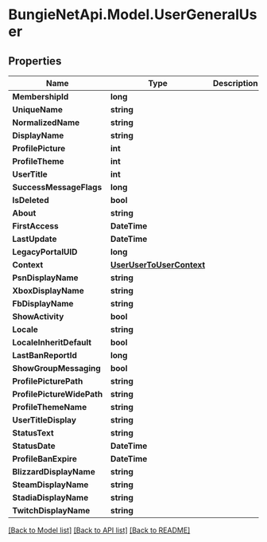 # BungieNetApi.Model.UserGeneralUser
## Properties

Name | Type | Description | Notes
------------ | ------------- | ------------- | -------------
**MembershipId** | **long** |  | [optional] 
**UniqueName** | **string** |  | [optional] 
**NormalizedName** | **string** |  | [optional] 
**DisplayName** | **string** |  | [optional] 
**ProfilePicture** | **int** |  | [optional] 
**ProfileTheme** | **int** |  | [optional] 
**UserTitle** | **int** |  | [optional] 
**SuccessMessageFlags** | **long** |  | [optional] 
**IsDeleted** | **bool** |  | [optional] 
**About** | **string** |  | [optional] 
**FirstAccess** | **DateTime** |  | [optional] 
**LastUpdate** | **DateTime** |  | [optional] 
**LegacyPortalUID** | **long** |  | [optional] 
**Context** | [**UserUserToUserContext**](UserUserToUserContext.md) |  | [optional] 
**PsnDisplayName** | **string** |  | [optional] 
**XboxDisplayName** | **string** |  | [optional] 
**FbDisplayName** | **string** |  | [optional] 
**ShowActivity** | **bool** |  | [optional] 
**Locale** | **string** |  | [optional] 
**LocaleInheritDefault** | **bool** |  | [optional] 
**LastBanReportId** | **long** |  | [optional] 
**ShowGroupMessaging** | **bool** |  | [optional] 
**ProfilePicturePath** | **string** |  | [optional] 
**ProfilePictureWidePath** | **string** |  | [optional] 
**ProfileThemeName** | **string** |  | [optional] 
**UserTitleDisplay** | **string** |  | [optional] 
**StatusText** | **string** |  | [optional] 
**StatusDate** | **DateTime** |  | [optional] 
**ProfileBanExpire** | **DateTime** |  | [optional] 
**BlizzardDisplayName** | **string** |  | [optional] 
**SteamDisplayName** | **string** |  | [optional] 
**StadiaDisplayName** | **string** |  | [optional] 
**TwitchDisplayName** | **string** |  | [optional] 

[[Back to Model list]](../README.md#documentation-for-models) [[Back to API list]](../README.md#documentation-for-api-endpoints) [[Back to README]](../README.md)

